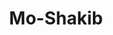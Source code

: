 ---
title: Mo-Shakib
github: https://github.com/Mo-Shakib
mode: dark
transition: 1s
score: 73.4
archetype:
- Little Bit of Everything
---